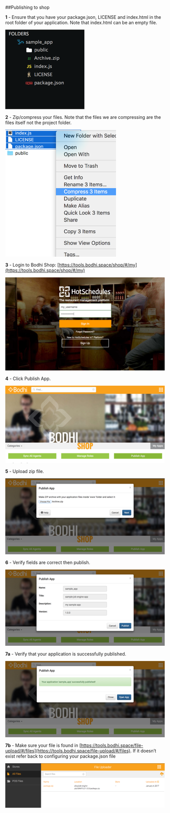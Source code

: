 ##Publishing to shop


**1** - Ensure that you have your package.json, LICENSE and index.html in the root folder of your application. Note that index.html can be an empty file.

<img src="/images/Step1.png" height=250 width="250">

**2** - Zip/compress your files. Note that the files we are compressing are the files itself not the project folder.

<img src="/images/Step2.png" height=400 width="350">

**3** - Login to Bodhi Shop: [https://tools.bodhi.space/shop/#/my](https://tools.bodhi.space/shop/#/my)

![alt text](/images/Step3.png?raw=true)

**4** - Click Publish App.

![alt text](/images/Step4.png?raw=true)

**5** - Upload zip file.

![alt text](/images/Step5.png?raw=true)

**6** - Verify fields are correct then publish.

![alt text](/images/Step6.png?raw=true)

**7a** - Verify that your application is successfully published.

![alt text](/images/Step7a.png?raw=true)

**7b** - Make sure your file is found in [https://tools.bodhi.space/file-upload/#/files](https://tools.bodhi.space/file-upload/#/files). If it doesn’t exist refer back to configuring your package.json file 

![alt text](/images/Step7b.png?raw=true)